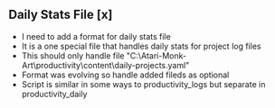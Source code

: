 ## Daily Stats File [x]

- I need to add a format for daily stats file
- It is a one special file that handles daily stats for project log files
- This should only handle file "C:\Atari-Monk-Art\productivity\content\daily-projects.yaml"
- Format was evolving so handle added fileds as optional
- Script is similar in some ways to productivity_logs but separate in productivity_daily
